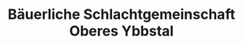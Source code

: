 ---
title: "Bäuerliche Schlachtgemeinschaft Oberes Ybbstal"
url: /hollenstein-an-der-ybbs/baeuerliche-schlachtgemeinschaft-oberes-ybbstal/
shop: Metzgerei
---